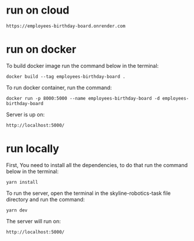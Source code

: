 # run on cloud

```
https://employees-birthday-board.onrender.com
  ```

# run on docker

To build docker image run the command below in the terminal:
```
docker build --tag employees-birthday-board .
  ```

To run docker container, run the command: 
```
docker run -p 8000:5000 --name employees-birthday-board -d employees-birthday-board
  ```

Server is up on:
```
http://localhost:5000/
  ```

# run locally

First, You need to install all the dependencies, to do that run the command below in the terminal:
```
yarn install
  ```

To run the server,
open the terminal in the skyline-robotics-task file directory and run the command: 
```
yarn dev
  ```
  
The server will run on: 
```
http://localhost:5000/
  ```
